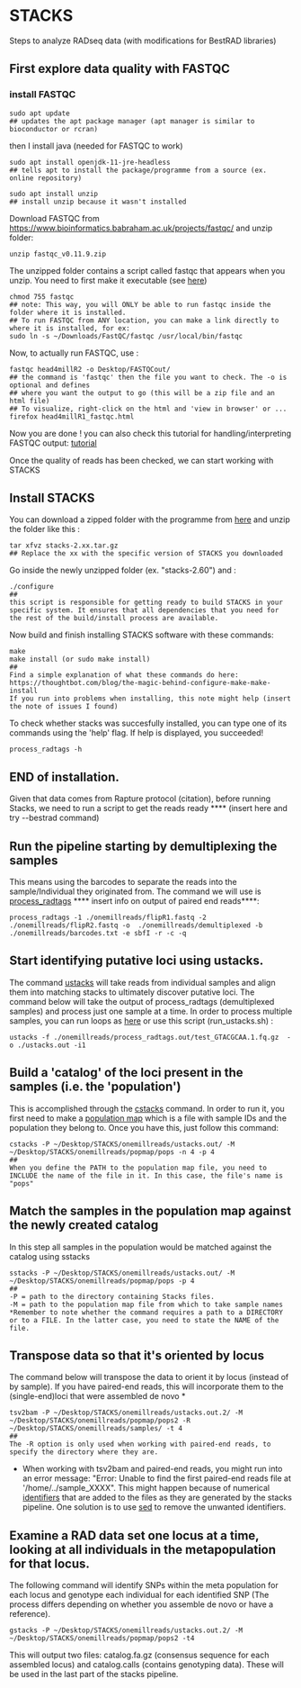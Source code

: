 # STACKS
Steps to analyze RADseq data (with modifications for BestRAD libraries)
## First explore data quality with FASTQC 
### install FASTQC
```
sudo apt update
## updates the apt package manager (apt manager is similar to bioconductor or rcran)
``` 
then I install java (needed for FASTQC to work)
```
sudo apt install openjdk-11-jre-headless  
## tells apt to install the package/programme from a source (ex. online repository)
```
```
sudo apt install unzip 
## install unzip because it wasn't installed 
```
Download FASTQC from https://www.bioinformatics.babraham.ac.uk/projects/fastqc/
and unzip folder:
```
unzip fastqc_v0.11.9.zip
```
The unzipped folder contains a script called fastqc that appears when you unzip. You need to first make it executable (see [here](https://raw.githubusercontent.com/s-andrews/FastQC/master/INSTALL.txt))
```
chmod 755 fastqc
## note: This way, you will ONLY be able to run fastqc inside the folder where it is installed.
## To run FASTQC from ANY location, you can make a link directly to where it is installed, for ex:
sudo ln -s ~/Downloads/FastQC/fastqc /usr/local/bin/fastqc
```
Now, to actually run FASTQC, use :
```
fastqc head4millR2 -o Desktop/FASTQCout/
## the command is 'fastqc' then the file you want to check. The -o is optional and defines 
## where you want the output to go (this will be a zip file and an html file)
## To visualize, right-click on the html and 'view in browser' or ...
firefox head4millR1_fastqc.html 
```
Now you are done ! you can also check this tutorial for handling/interpreting FASTQC output: [tutorial](https://rtsf.natsci.msu.edu/genomics/tech-notes/fastqc-tutorial-and-faq/) 

Once the quality of reads has been checked, we can start working with STACKS
## Install STACKS
You can download a zipped folder with the programme from [here](https://catchenlab.life.illinois.edu/stacks/) and unzip the folder like this :
```
tar xfvz stacks-2.xx.tar.gz 
## Replace the xx with the specific version of STACKS you downloaded
```
Go inside the newly unzipped folder (ex. "stacks-2.60") and :
```
./configure 
##
this script is responsible for getting ready to build STACKS in your specific system. It ensures that all dependencies that you need for the rest of the build/install process are available.
```
Now build and finish installing STACKS software with these commands:
```
make
make install (or sudo make install)
##
Find a simple explanation of what these commands do here: https://thoughtbot.com/blog/the-magic-behind-configure-make-make-install
If you run into problems when installing, this note might help (insert the note of issues I found)
```
To check whether stacks was succesfully installed, you can type one of its commands using the 'help' flag. If help is displayed, you succeeded!
```
process_radtags -h 
```
## END of installation.

Given that data comes from Rapture protocol (citation), before running Stacks, we need to run a script to get the reads ready **** (insert here and try --bestrad command)

## Run the pipeline starting by demultiplexing the samples 
This means using the barcodes to separate the reads into the sample/Individual they originated from. The command we will use is [process_radtags](https://catchenlab.life.illinois.edu/stacks/comp/process_radtags.php) **** insert info on output of paired end reads****:
```
process_radtags -1 ./onemillreads/flipR1.fastq -2 ./onemillreads/flipR2.fastq -o  ./onemillreads/demultiplexed -b ./onemillreads/barcodes.txt -e sbfI -r -c -q
```
## Start identifying putative loci using ustacks. 
The command [ustacks](https://catchenlab.life.illinois.edu/stacks/comp/ustacks.phpwill) will take reads from individual samples and align them into matching stacks to ultimately discover putative loci. The command below will take the output of process_radtags (demultiplexed samples) and process just one sample at a time. In order to process multiple samples, you can run loops as [here](https://catchenlab.life.illinois.edu/stacks/manual/#pipe) or use this script (run_ustacks.sh) :
```
ustacks -f ./onemillreads/process_radtags.out/test_GTACGCAA.1.fq.gz  -o ./ustacks.out -i1 
```
## Build a 'catalog' of the loci present in the samples (i.e. the 'population')
This is accomplished through the [cstacks](https://catchenlab.life.illinois.edu/stacks/comp/cstacks.php) command. In order to run it, you first need to make a [population map](https://catchenlab.life.illinois.edu/stacks/manual/#popmap) which is a file with sample IDs and the population they belong to. Once you have this, just follow this command:
```
cstacks -P ~/Desktop/STACKS/onemillreads/ustacks.out/ -M  ~/Desktop/STACKS/onemillreads/popmap/pops -n 4 -p 4
##
When you define the PATH to the population map file, you need to INCLUDE the name of the file in it. In this case, the file's name is "pops"
```
## Match the samples in the population map against the newly created catalog
In this step all samples in the population would be matched against the catalog using sstacks
```
sstacks -P ~/Desktop/STACKS/onemillreads/ustacks.out/ -M ~/Desktop/STACKS/onemillreads/popmap/pops -p 4
##
-P = path to the directory containing Stacks files.
-M = path to the population map file from which to take sample names
*Remember to note whether the command requires a path to a DIRECTORY or to a FILE. In the latter case, you need to state the NAME of the file.
```
## Transpose data so that it's oriented by locus
The command below will transpose the data to orient it by locus (instead of by sample). If you have paired-end reads, this will incorporate them to the (single-end)loci that were assembled de novo *
```
tsv2bam -P ~/Desktop/STACKS/onemillreads/ustacks.out.2/ -M ~/Desktop/STACKS/onemillreads/popmap/pops2 -R  ~/Desktop/STACKS/onemillreads/samples/ -t 4
##
The -R option is only used when working with paired-end reads, to specify the directory where they are. 
```
* When working with tsv2bam and paired-end reads, you might run into an error message: "Error: Unable to find the first paired-end reads file at '/home/../sample_XXXX".
This might happen because of numerical [identifiers](https://groups.google.com/g/stacks-users/c/x0DvGQvic2A) that are added to the files as they are generated by the stacks pipeline. One solution is to use [sed](https://www.google.com/url?sa=t&rct=j&q=&esrc=s&source=web&cd=&cad=rja&uact=8&ved=2ahUKEwjGpLeBiJf3AhVoJkQIHe0YCVEQFnoECAUQAQ&url=https%3A%2F%2Fwww.geeksforgeeks.org%2Fsed-command-in-linux-unix-with-examples%2F&usg=AOvVaw2EfzMYCxuDqqRmVGQLGHV8) to remove the unwanted identifiers.
## Examine a RAD data set one locus at a time, looking at all individuals in the metapopulation for that locus. 
The following command will identify SNPs within the meta population for each locus and genotype each individual for each identified SNP (The process differs depending on whether you assemble de novo or have a reference).
```
gstacks -P ~/Desktop/STACKS/onemillreads/ustacks.out.2/ -M ~/Desktop/STACKS/onemillreads/popmap/pops2 -t4
```
This will output two files: catalog.fa.gz (consensus sequence for each assembled locus) and catalog.calls (contains genotyping data). These will be used in the last part of the stacks pipeline. 

